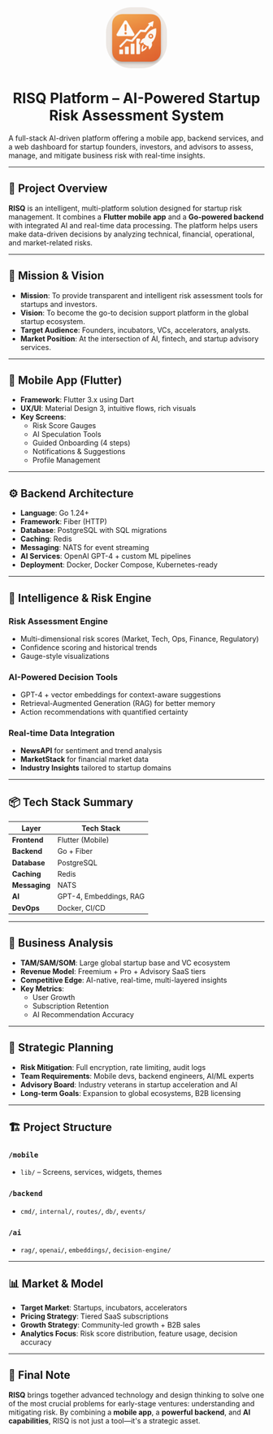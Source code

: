 <p align="center">
  <img src="risq-software/assets/icon/icon.png" alt="LabMonitor Logo" width="120" style="border-radius: 50px;" />
</p>

<h1 align="center">RISQ Platform – AI-Powered Startup Risk Assessment System</h1>

A full-stack AI-driven platform offering a mobile app, backend services, and a web dashboard for startup founders, investors, and advisors to assess, manage, and mitigate business risk with real-time insights.

---

## 🌟 Project Overview

**RISQ** is an intelligent, multi-platform solution designed for startup risk management. It combines a **Flutter mobile app** and a **Go-powered backend** with integrated AI and real-time data processing. The platform helps users make data-driven decisions by analyzing technical, financial, operational, and market-related risks.

---

## 🎯 Mission & Vision

- **Mission**: To provide transparent and intelligent risk assessment tools for startups and investors.
- **Vision**: To become the go-to decision support platform in the global startup ecosystem.
- **Target Audience**: Founders, incubators, VCs, accelerators, analysts.
- **Market Position**: At the intersection of AI, fintech, and startup advisory services.

---

## 📱 Mobile App (Flutter)

- **Framework**: Flutter 3.x using Dart
- **UX/UI**: Material Design 3, intuitive flows, rich visuals
- **Key Screens**:
  - Risk Score Gauges
  - AI Speculation Tools
  - Guided Onboarding (4 steps)
  - Notifications & Suggestions
  - Profile Management

---

## ⚙️ Backend Architecture

- **Language**: Go 1.24+
- **Framework**: Fiber (HTTP)
- **Database**: PostgreSQL with SQL migrations
- **Caching**: Redis
- **Messaging**: NATS for event streaming
- **AI Services**: OpenAI GPT-4 + custom ML pipelines
- **Deployment**: Docker, Docker Compose, Kubernetes-ready

---

## 🤖 Intelligence & Risk Engine

### Risk Assessment Engine

- Multi-dimensional risk scores (Market, Tech, Ops, Finance, Regulatory)
- Confidence scoring and historical trends
- Gauge-style visualizations

### AI-Powered Decision Tools

- GPT-4 + vector embeddings for context-aware suggestions
- Retrieval-Augmented Generation (RAG) for better memory
- Action recommendations with quantified certainty

### Real-time Data Integration

- **NewsAPI** for sentiment and trend analysis
- **MarketStack** for financial market data
- **Industry Insights** tailored to startup domains

---

## 📦 Tech Stack Summary

| Layer        | Tech Stack |
|--------------|------------|
| **Frontend** | Flutter (Mobile) |
| **Backend**  | Go + Fiber |
| **Database** | PostgreSQL |
| **Caching**  | Redis |
| **Messaging**| NATS |
| **AI**       | GPT-4, Embeddings, RAG |
| **DevOps**   | Docker, CI/CD |

---

## 💼 Business Analysis

- **TAM/SAM/SOM**: Large global startup base and VC ecosystem
- **Revenue Model**: Freemium + Pro + Advisory SaaS tiers
- **Competitive Edge**: AI-native, real-time, multi-layered insights
- **Key Metrics**:
  - User Growth
  - Subscription Retention
  - AI Recommendation Accuracy

---

## 🧠 Strategic Planning

- **Risk Mitigation**: Full encryption, rate limiting, audit logs
- **Team Requirements**: Mobile devs, backend engineers, AI/ML experts
- **Advisory Board**: Industry veterans in startup acceleration and AI
- **Long-term Goals**: Expansion to global ecosystems, B2B licensing

---

## 🏗️ Project Structure

### `/mobile`
- `lib/` – Screens, services, widgets, themes

### `/backend`
- `cmd/`, `internal/`, `routes/`, `db/`, `events/`

### `/ai`
- `rag/`, `openai/`, `embeddings/`, `decision-engine/`

---

## 📊 Market & Model

- **Target Market**: Startups, incubators, accelerators
- **Pricing Strategy**: Tiered SaaS subscriptions
- **Growth Strategy**: Community-led growth + B2B sales
- **Analytics Focus**: Risk score distribution, feature usage, decision accuracy

---

## 🙌 Final Note

**RISQ** brings together advanced technology and design thinking to solve one of the most crucial problems for early-stage ventures: understanding and mitigating risk. By combining a **mobile app**, a **powerful backend**, and **AI capabilities**, RISQ is not just a tool—it's a strategic asset.
